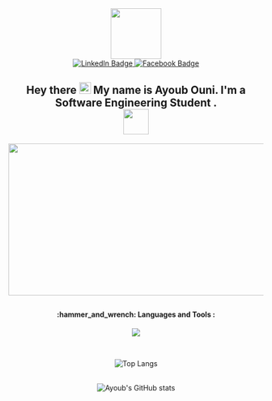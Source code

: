 
<div id="header" align="center">
  <img autoplay src="https://media.giphy.com/media/M9gbBd9nbDrOTu1Mqx/giphy.gif" width="100"/>
</div>
<div  align="center" >
  <a href="https://www.linkedin.com/in/ayoub-ouni-8a785a239/" target="_blank">
    <img src="https://img.shields.io/badge/LinkedIn-grey?style=for-the-badge&logo=linkedin&logoColor=white" alt="LinkedIn Badge"/>
  </a>
  <a href="https://www.facebook.com/20010610a" target="_blank">
    <img src="https://img.shields.io/badge/Facebbok-blue?style=for-the-badge&logo=facebook&logoColor=white" alt="Facebook Badge"/>
  </a>
  
  <br/>
  <img  src="https://komarev.com/ghpvc/?username=AyoubOuni&style=flat-square&color=blue" alt=""/>
 <br/>

  <h2>
  Hey there
  <img src="https://media.giphy.com/media/hvRJCLFzcasrR4ia7z/giphy.gif" width="23px"/>
  My name is Ayoub Ouni.
  I'm a Software Engineering Student .
  </br>

<img src="https://www.countryflagicons.com/SHINY/48/TN.png" width='50' height='50' />
</h2>

<div align="center">
  <img src="https://media.giphy.com/media/dWesBcTLavkZuG35MI/giphy.gif" width="600" height="300"/>
</div>
<h2></h2>
<div>

  
<h4> :hammer_and_wrench: Languages and Tools :</h4>
<div>


<p align="center">
  <a href="https://skillicons.dev">
    <img src="https://skillicons.dev/icons?i=git,linux,wordpress,html,css,sass,bootstrap,js,react,redux,php,postman,nodejs,express,mongodb,mysql,figma,github,java,py," />
  </a>
</p>
</br>

<div align="center">


![Top Langs](https://github-readme-stats.vercel.app/api/top-langs/?username=AyoubOuni)
</br>
</br>

![Ayoub's GitHub stats](https://github-readme-stats.vercel.app/api?username=AyoubOuni&theme=great-gatsby&show_icons=true)</div>
</div>
</div>
<!--
**AyoubOuni/AyoubOuni** is a ✨ _special_ ✨ repository because its `README.md` (this file) appears on your GitHub profile.

Here are some ideas to get you started:

- 🔭 I’m currently working on ...
- 🌱 I’m currently learning ...
- 👯 I’m looking to collaborate on ...
- 🤔 I’m looking for help with ...
- 💬 Ask me about ...
- 📫 How to reach me: ...
- 😄 Pronouns: ...
- ⚡ Fun fact: ...
-->
